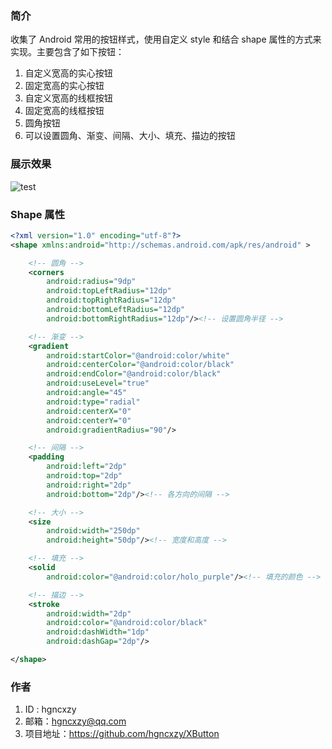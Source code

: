 ### 简介

收集了 Android 常用的按钮样式，使用自定义 style 和结合 shape 属性的方式来实现。主要包含了如下按钮：

1. 自定义宽高的实心按钮
2. 固定宽高的实心按钮
3. 自定义宽高的线框按钮
4. 固定宽高的线框按钮
5. 圆角按钮
6. 可以设置圆角、渐变、间隔、大小、填充、描边的按钮

### 展示效果

![test]()

### Shape 属性

```xml
<?xml version="1.0" encoding="utf-8"?>
<shape xmlns:android="http://schemas.android.com/apk/res/android" >

    <!-- 圆角 -->
    <corners
        android:radius="9dp"
        android:topLeftRadius="12dp"
        android:topRightRadius="12dp"
        android:bottomLeftRadius="12dp"
        android:bottomRightRadius="12dp"/><!-- 设置圆角半径 -->

    <!-- 渐变 -->
    <gradient
        android:startColor="@android:color/white"
        android:centerColor="@android:color/black"
        android:endColor="@android:color/black"
        android:useLevel="true"
        android:angle="45"
        android:type="radial"
        android:centerX="0"
        android:centerY="0"
        android:gradientRadius="90"/>

    <!-- 间隔 -->
    <padding
        android:left="2dp"
        android:top="2dp"
        android:right="2dp"
        android:bottom="2dp"/><!-- 各方向的间隔 -->

    <!-- 大小 -->
    <size
        android:width="250dp"
        android:height="50dp"/><!-- 宽度和高度 -->

    <!-- 填充 -->
    <solid
        android:color="@android:color/holo_purple"/><!-- 填充的颜色 -->

    <!-- 描边 -->
    <stroke
        android:width="2dp"
        android:color="@android:color/black"
        android:dashWidth="1dp"
        android:dashGap="2dp"/>

</shape>

```

### 作者

1. ID : hgncxzy
2. 邮箱：[hgncxzy@qq.com](mailto:hgncxzy@qq.com)
3. 项目地址：https://github.com/hgncxzy/XButton